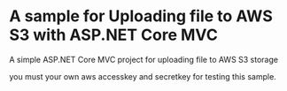 # A sample for Uploading file to AWS S3 with ASP.NET Core MVC
A simple ASP.NET Core MVC project for uploading file to AWS S3 storage

you must your own aws accesskey and secretkey for testing this sample.
